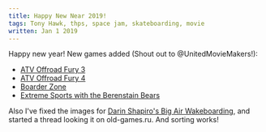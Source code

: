 ```yaml
---
title: Happy New Near 2019!
tags: Tony Hawk, thps, space jam, skateboarding, movie
written: Jan 1 2019
---
```

Happy new year! New games added (Shout out to @UnitedMovieMakers!):

- <a href="/games/atv-offroad-fury-3-8271/">ATV Offroad Fury 3 </a> 
- <a href="/games/atv-offroad-fury-4-8273/">ATV Offroad Fury 4 </a> 
- <a href="/games/boarder_zone/">Boarder Zone </a> 
- <a href="/games/extreme-sports-with-the-berenstain-bears-49932/">Extreme Sports with the Berenstain Bears</a>

 Also I've fixed the images for <a href="/games/darin-shapiro-big-air-wakeboarding/">Darin Shapiro's Big Air Wakeboarding</a>, and started a thread looking it on old-games.ru. And sorting works!